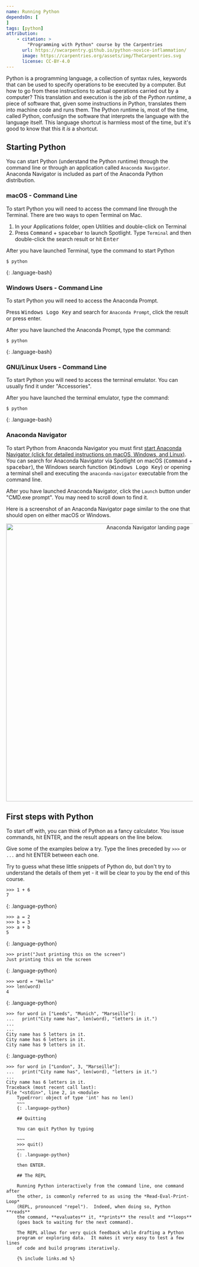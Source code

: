 ```yaml
---
name: Running Python
dependsOn: [
]
tags: [python]
attribution: 
    - citation: >
        "Programming with Python" course by the Carpentries
      url: https://swcarpentry.github.io/python-novice-inflammation/
      image: https://carpentries.org/assets/img/TheCarpentries.svg
      license: CC-BY-4.0
---
```

Python is a programming language, a collection of syntax rules,
keywords that can be used to specify operations to be executed by a
computer. But how to go from these instructions to actual operations
carried out by a computer?  This translation and execution is the job
of the *Python runtime*, a piece of software that, given some
instructions in Python, translates them into machine code and runs
them.  The Python runtime is, most of the time, called Python,
confusign the software that interprets the language with the language
itself.  This language shortcut is harmless most of the time, but it's good to
know that this it *is* a shortcut.

## Starting Python

You can start Python (understand the Python runtime) through the command line or through an application called 
`Anaconda Navigator`. Anaconda Navigator is included as part of the Anaconda Python distribution.

### macOS - Command Line
To start Python you will need to access the command line through the Terminal. 
There are two ways to open Terminal on Mac.

1. In your Applications folder, open Utilities and double-click on Terminal
2. Press <kbd>Command</kbd> + <kbd>spacebar</kbd> to launch Spotlight. Type `Terminal` and then 
double-click the search result or hit <kbd>Enter</kbd>

After you have launched Terminal, type the command to start Python

~~~
$ python
~~~
{: .language-bash}

### Windows Users - Command Line
To start Python you will need to access the Anaconda Prompt.

Press <kbd>Windows Logo Key</kbd> and search for `Anaconda Prompt`, click the result or press enter.

After you have launched the Anaconda Prompt, type the command:

~~~
$ python
~~~
{: .language-bash}

### GNU/Linux Users - Command Line

To start Python you will need to access the terminal emulator. You can usually find it under "Accessories".

After you have launched the terminal emulator, type the command:

~~~
$ python
~~~
{: .language-bash}

###  Anaconda Navigator

To start Python from Anaconda Navigator you must first [start Anaconda Navigator (click for detailed instructions on macOS, Windows, and Linux)](https://docs.anaconda.com/anaconda/navigator/getting-started/#starting-navigator). You can search for Anaconda Navigator via Spotlight on macOS (<kbd>Command</kbd> + <kbd>spacebar</kbd>), the Windows search function (<kbd>Windows Logo Key</kbd>) or opening a terminal shell and executing the `anaconda-navigator` executable from the command line.

After you have launched Anaconda Navigator, click the `Launch` button
under "CMD.exe prompt". You may need to scroll down to find it.

Here is a screenshot of an Anaconda Navigator page similar to the one that should open on either macOS
or Windows.

<p align='center'>
    <img alt="Anaconda Navigator landing page" src="../fig/0_anaconda_navigator_landing_page.png" width="750"/>
</p>

## First steps with Python

To start off with, you can think of Python as a fancy calculator.  You
issue commands, hit ENTER, and the result appears on the line below.

Give some of the examples below a try. Type the lines preceded by
`>>>` or `...` and hit ENTER between each one.

Try to guess what these little snippets of Python do, but don't try to
understand the details of them yet - it will be clear to you by the
end of this course.

~~~
>>> 1 + 6
7
~~~
{: .language-python}

~~~
>>> a = 2
>>> b = 3
>>> a + b
5
~~~
{: .language-python}

~~~
>>> print("Just printing this on the screen")
Just printing this on the screen
~~~
{: .language-python}

~~~
>>> word = "Hello"
>>> len(word)
4
~~~
{: .language-python}

~~~
>>> for word in ["Leeds", "Munich", "Marseille"]:
...   print("City name has", len(word), "letters in it.")
...
... 
City name has 5 letters in it.
City name has 6 letters in it.
City name has 9 letters in it.
~~~
{: .language-python}

~~~
>>> for word in ["London", 3, "Marseille"]:
...   print("City name has", len(word), "letters in it.")
... 
City name has 6 letters in it.
Traceback (most recent call last):
File "<stdin>", line 2, in <module>
    TypeError: object of type 'int' has no len()
    ~~~
    {: .language-python}

    ## Quitting

    You can quit Python by typing 

    ~~~
    >>> quit()
    ~~~
    {: .language-python}

    then ENTER.

    ## The REPL

    Running Python interactively from the command line, one command after
    the other, is commonly referred to as using the *Read-Eval-Print-Loop*
    (REPL, pronounced "repel").  Indeed, when doing so, Python **reads**
    the command, **evaluates** it, **prints** the result and **loops**
    (goes back to waiting for the next command).

    The REPL allows for very quick feedback while drafting a Python
    program or exploring data.  It makes it very easy to test a few lines
    of code and build programs iteratively.

    {% include links.md %}